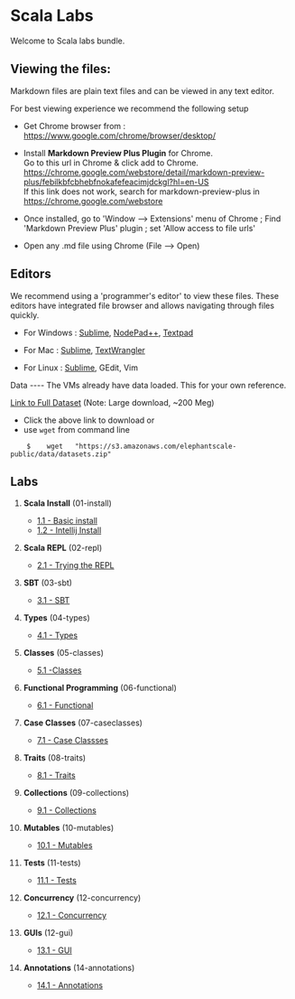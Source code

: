 <link rel='stylesheet' href='assets/css/main.css'/>

Scala Labs
==========
Welcome to Scala labs bundle.

Viewing the files:
-----------------
Markdown files are plain text files and can be viewed in any text editor.

For best viewing experience we recommend the following setup

* Get Chrome browser from : https://www.google.com/chrome/browser/desktop/

* Install **Markdown Preview Plus Plugin** for Chrome.  
Go to this url in Chrome & click add to Chrome.  
    https://chrome.google.com/webstore/detail/markdown-preview-plus/febilkbfcbhebfnokafefeacimjdckgl?hl=en-US  
If this link does not work, search for markdown-preview-plus in https://chrome.google.com/webstore

* Once installed, go to 'Window --> Extensions' menu of Chrome ;   Find 'Markdown Preview Plus' plugin ;  set 'Allow access to file urls'

* Open any .md file using Chrome (File --> Open)


Editors
-------
We recommend using a 'programmer's editor' to view these files. These editors have integrated file browser and allows navigating through files quickly.

* For Windows : [Sublime](http://www.sublimetext.com/), [NodePad++](http://notepad-plus-plus.org/), [Textpad](http://www.textpad.com/)

* For Mac : [Sublime](http://www.sublimetext.com/),  [TextWrangler](http://www.barebones.com/products/textwrangler/)

* For Linux : [Sublime](http://www.sublimetext.com/), GEdit, Vim

<a name="data"/>
Data
----
The VMs already have data loaded.  This for your own reference.

[Link to Full Dataset](https://s3.amazonaws.com/elephantscale-public/data/datasets.zip)
(Note: Large download, ~200 Meg)

- Click the above link to download or
- use `wget` from command line
```
    $    wget   "https://s3.amazonaws.com/elephantscale-public/data/datasets.zip"
```



Labs
----
1. **Scala Install**  (01-install)
    - [1.1 - Basic install](01-install/README.md)
    - [1.2 - Intellij Install](01-install/intellij.md)

2. **Scala REPL**  (02-repl)
    - [2.1 - Trying the REPL](02-repl/README.md)

3. **SBT**  (03-sbt)
    - [3.1 - SBT](03-sbt/README.md)

4.  **Types** (04-types)
    - [4.1 - Types](04-types/4.1-types.md)

5. **Classes** (05-classes)
    - [5.1 -Classes ](05-classes/5.1-submit.md)

6. **Functional Programming**  (06-functional)
    - [6.1 - Functional](06-functional/6.1-functional.md)

7. **Case Classes** (07-caseclasses)
    - [7.1 - Case Classses](06-caseclasses/7.1-functional.md)

8. **Traits** (08-traits)
    - [8.1 - Traits](08-traits/8.1-traits.md)

9. **Collections** (09-collections)
    - [9.1 - Collections](09-collections/9.1-collections.md)

10. **Mutables** (10-mutables)
    - [10.1 - Mutables](10-mutables/10.1-mutables.md)

11. **Tests** (11-tests)
    - [11.1 - Tests](11-tests/11.1-tests.md)

12. **Concurrency** (12-concurrency)
    - [12.1 - Concurrency](12-concurrency/12.1-concurrency.md)

13. **GUIs** (12-gui)
    - [13.1 - GUI](13-gui/13.1-gui.md)

14. **Annotations** (14-annotations)
    - [14.1 - Annotations](14-gui/14.1-annotations.md)
